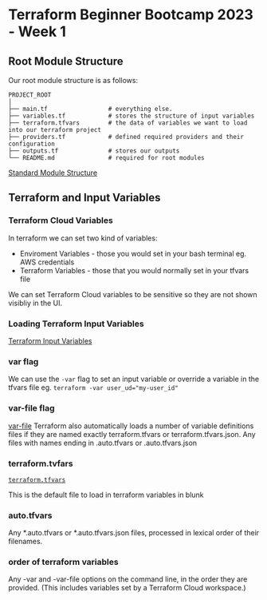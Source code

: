 # Terraform Beginner Bootcamp 2023 - Week 1

## Root Module Structure

Our root module structure is as follows:

```
PROJECT_ROOT
│
├── main.tf                 # everything else.
├── variables.tf            # stores the structure of input variables
├── terraform.tfvars        # the data of variables we want to load into our terraform project
├── providers.tf            # defined required providers and their configuration
├── outputs.tf              # stores our outputs
└── README.md               # required for root modules
```

[Standard Module Structure](https://developer.hashicorp.com/terraform/language/modules/develop/structure)

## Terraform and Input Variables

### Terraform Cloud Variables

In terraform we can set two kind of variables:
- Enviroment Variables - those you would set in your bash terminal eg. AWS credentials
- Terraform Variables - those that you would normally set in your tfvars file

We can set Terraform Cloud variables to be sensitive so they are not shown visibliy in the UI.

### Loading Terraform Input Variables

[Terraform Input Variables](https://developer.hashicorp.com/terraform/language/values/variables)

### var flag
We can use the `-var` flag to set an input variable or override a variable in the tfvars file eg. `terraform -var user_ud="my-user_id"`

### var-file flag

[var-file](https://developer.hashicorp.com/terraform/language/values/variables#variable-definitions-tfvars-files)
Terraform also automatically loads a number of variable definitions files if they are named exactly terraform.tfvars or terraform.tfvars.json.
Any files with names ending in .auto.tfvars or .auto.tfvars.json

### terraform.tvfars
[`terraform.tfvars`](https://developer.hashicorp.com/terraform/language/values/variables#variable-definitions-tfvars-files)

This is the default file to load in terraform variables in blunk

### auto.tfvars

Any *.auto.tfvars or *.auto.tfvars.json files, processed in lexical order of their filenames.

### order of terraform variables

Any -var and -var-file options on the command line, in the order they are provided. (This includes variables set by a Terraform Cloud workspace.)